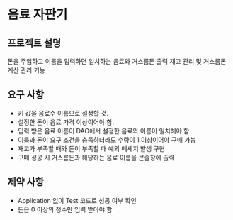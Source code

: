 
# 음료 자판기

## 프로젝트 설명
돈을 주입하고 이름을 입력하면 일치하는 음료와 거스름돈 출력
재고 관리 및 거스름돈 계산 관리 기능

## 요구 사항
- 키 값을 음료수 이름으로 설정할 것.
- 설정한 돈이 음료 가격 이상이어야 함.
- 입력 받은 음료 이름이 DAO에서 설정한 음료와 이름이 일치해야 함
- 이름과 돈이 요구 조건을 충족하더라도 수량이 1 이상이어야 구매 가능
- 재고가 부족할 때와 돈이 부족할 때 예외 메세지 발생 구현
- 구매 성공 시 거스름돈과 해당하는 음료 이름을 콘솔창에 출력

## 제약 사항
- Application 없이 Test 코드로 성공 여부 확인
- 돈은 0 이상의 정수만 입력 받아야 함

